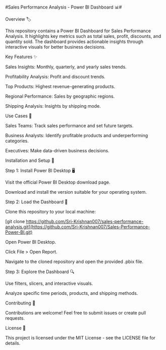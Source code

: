 #Sales Performance Analysis - Power BI Dashboard 📊#

Overview 🏷️

This repository contains a Power BI Dashboard for Sales Performance Analysis. It highlights key metrics such as total sales, profit, discounts, and quantity sold. The dashboard provides actionable insights through interactive visuals for better business decisions.

Key Features ✨

Sales Insights: Monthly, quarterly, and yearly sales trends.

Profitability Analysis: Profit and discount trends.

Top Products: Highest revenue-generating products.

Regional Performance: Sales by geographic regions.

Shipping Analysis: Insights by shipping mode.

Use Cases 💼

Sales Teams: Track sales performance and set future targets.

Business Analysts: Identify profitable products and underperforming categories.

Executives: Make data-driven business decisions.

Installation and Setup 🚀

Step 1: Install Power BI Desktop 🖥️

Visit the official Power BI Desktop download page.

Download and install the version suitable for your operating system.

Step 2: Load the Dashboard 📂

Clone this repository to your local machine:

[git clone https://github.com/Sri-Krishnan007/sales-performance-analysis.git](https://github.com/Sri-Krishnan007/Sales-Performance-Power-BI.git)

Open Power BI Desktop.

Click File > Open Report.

Navigate to the cloned repository and open the provided .pbix file.

Step 3: Explore the Dashboard 🔍

Use filters, slicers, and interactive visuals.

Analyze specific time periods, products, and shipping methods.

Contributing 🤝

Contributions are welcome! Feel free to submit issues or create pull requests.

License 📜

This project is licensed under the MIT License - see the LICENSE file for details.




